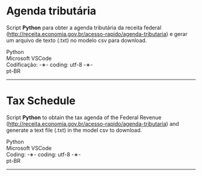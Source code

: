 # Agenda tributária

Script <strong>Python</strong> para obter a agenda tributária da receita federal (http://receita.economia.gov.br/acesso-rapido/agenda-tributaria) e gerar um arquivo de texto (.txt) no modelo csv para download.

Python</br>
Microsoft VSCode</br>
Codificação: -&lowast;- coding: utf-8 -&lowast;-</br>
pt-BR</br>

--------------------------------------------------------------------------------------------------------------

# Tax Schedule

Script <strong>Python</strong> to obtain the tax agenda of the Federal Revenue (http://receita.economia.gov.br/acesso-rapido/agenda-tributaria) and generate a text file (.txt) in the model csv to download.

Python</br>
Microsoft VSCode</br>
Coding: -&lowast;- coding: utf-8 -&lowast;-</br>
pt-BR</br>

---------------------------------------------------------------------------------------------------------------
